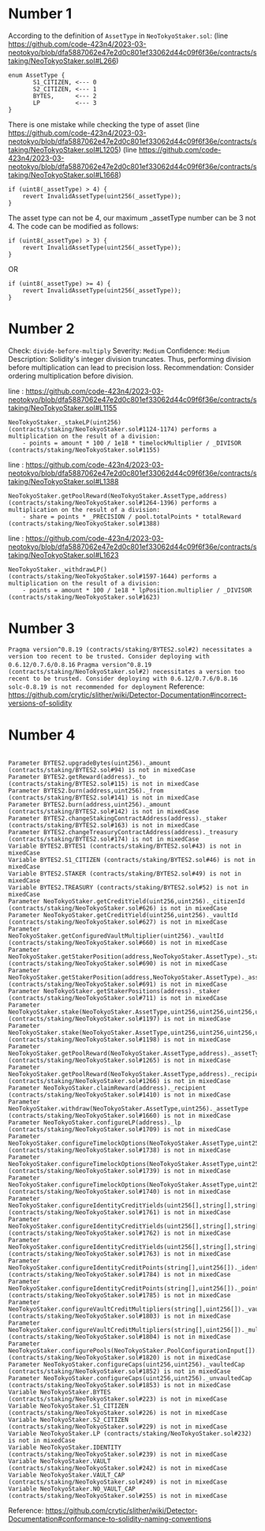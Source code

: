# Number 1
According to the definition of ```AssetType``` in ```NeoTokyoStaker.sol```:
 (line https://github.com/code-423n4/2023-03-neotokyo/blob/dfa5887062e47e2d0c801ef33062d44c09f6f36e/contracts/staking/NeoTokyoStaker.sol#L266)
```
enum AssetType {
       S1_CITIZEN, <--- 0
       S2_CITIZEN, <--- 1
       BYTES,      <--- 2
       LP          <--- 3
}
```
There is one mistake while checking the type of asset (line https://github.com/code-423n4/2023-03-neotokyo/blob/dfa5887062e47e2d0c801ef33062d44c09f6f36e/contracts/staking/NeoTokyoStaker.sol#L1205)
(line https://github.com/code-423n4/2023-03-neotokyo/blob/dfa5887062e47e2d0c801ef33062d44c09f6f36e/contracts/staking/NeoTokyoStaker.sol#L1668)
```
if (uint8(_assetType) > 4) {
	revert InvalidAssetType(uint256(_assetType));
}
```
The asset type can not be 4, our maximum _assetType number can be 3 not 4.
The code can be modified as follows:

```
if (uint8(_assetType) > 3) {
	revert InvalidAssetType(uint256(_assetType));
}
```

OR

```
if (uint8(_assetType) >= 4) {
	revert InvalidAssetType(uint256(_assetType));
}
```

# Number 2
Check: ```divide-before-multiply```
Severity: ```Medium```
Confidence: ```Medium```
Description: Solidity's integer division truncates. Thus, performing division before multiplication can lead to precision loss.
Recommendation: Consider ordering multiplication before division.

line : https://github.com/code-423n4/2023-03-neotokyo/blob/dfa5887062e47e2d0c801ef33062d44c09f6f36e/contracts/staking/NeoTokyoStaker.sol#L1155
```
NeoTokyoStaker._stakeLP(uint256) (contracts/staking/NeoTokyoStaker.sol#1124-1174) performs a multiplication on the result of a division:
	- points = amount * 100 / 1e18 * timelockMultiplier / _DIVISOR (contracts/staking/NeoTokyoStaker.sol#1155)
```

line : https://github.com/code-423n4/2023-03-neotokyo/blob/dfa5887062e47e2d0c801ef33062d44c09f6f36e/contracts/staking/NeoTokyoStaker.sol#L1388
```
NeoTokyoStaker.getPoolReward(NeoTokyoStaker.AssetType,address) (contracts/staking/NeoTokyoStaker.sol#1264-1396) performs a multiplication on the result of a division:
	- share = points * _PRECISION / pool.totalPoints * totalReward (contracts/staking/NeoTokyoStaker.sol#1388)
```

line : https://github.com/code-423n4/2023-03-neotokyo/blob/dfa5887062e47e2d0c801ef33062d44c09f6f36e/contracts/staking/NeoTokyoStaker.sol#L1623 
```
NeoTokyoStaker._withdrawLP() (contracts/staking/NeoTokyoStaker.sol#1597-1644) performs a multiplication on the result of a division:
	- points = amount * 100 / 1e18 * lpPosition.multiplier / _DIVISOR (contracts/staking/NeoTokyoStaker.sol#1623)
```
# Number 3
```Pragma version^0.8.19 (contracts/staking/BYTES2.sol#2) necessitates a version too recent to be trusted. Consider deploying with 0.6.12/0.7.6/0.8.16```
```Pragma version^0.8.19 (contracts/staking/NeoTokyoStaker.sol#2) necessitates a version too recent to be trusted. Consider deploying with 0.6.12/0.7.6/0.8.16```
```solc-0.8.19 is not recommended for deployment```
Reference: https://github.com/crytic/slither/wiki/Detector-Documentation#incorrect-versions-of-solidity

# Number 4
```

Parameter BYTES2.upgradeBytes(uint256)._amount (contracts/staking/BYTES2.sol#94) is not in mixedCase
Parameter BYTES2.getReward(address)._to (contracts/staking/BYTES2.sol#115) is not in mixedCase
Parameter BYTES2.burn(address,uint256)._from (contracts/staking/BYTES2.sol#141) is not in mixedCase
Parameter BYTES2.burn(address,uint256)._amount (contracts/staking/BYTES2.sol#142) is not in mixedCase
Parameter BYTES2.changeStakingContractAddress(address)._staker (contracts/staking/BYTES2.sol#163) is not in mixedCase
Parameter BYTES2.changeTreasuryContractAddress(address)._treasury (contracts/staking/BYTES2.sol#174) is not in mixedCase
Variable BYTES2.BYTES1 (contracts/staking/BYTES2.sol#43) is not in mixedCase
Variable BYTES2.S1_CITIZEN (contracts/staking/BYTES2.sol#46) is not in mixedCase
Variable BYTES2.STAKER (contracts/staking/BYTES2.sol#49) is not in mixedCase
Variable BYTES2.TREASURY (contracts/staking/BYTES2.sol#52) is not in mixedCase
Parameter NeoTokyoStaker.getCreditYield(uint256,uint256)._citizenId (contracts/staking/NeoTokyoStaker.sol#626) is not in mixedCase
Parameter NeoTokyoStaker.getCreditYield(uint256,uint256)._vaultId (contracts/staking/NeoTokyoStaker.sol#627) is not in mixedCase
Parameter NeoTokyoStaker.getConfiguredVaultMultiplier(uint256)._vaultId (contracts/staking/NeoTokyoStaker.sol#660) is not in mixedCase
Parameter NeoTokyoStaker.getStakerPosition(address,NeoTokyoStaker.AssetType)._staker (contracts/staking/NeoTokyoStaker.sol#690) is not in mixedCase
Parameter NeoTokyoStaker.getStakerPosition(address,NeoTokyoStaker.AssetType)._assetType (contracts/staking/NeoTokyoStaker.sol#691) is not in mixedCase
Parameter NeoTokyoStaker.getStakerPositions(address)._staker (contracts/staking/NeoTokyoStaker.sol#711) is not in mixedCase
Parameter NeoTokyoStaker.stake(NeoTokyoStaker.AssetType,uint256,uint256,uint256,uint256)._assetType (contracts/staking/NeoTokyoStaker.sol#1197) is not in mixedCase
Parameter NeoTokyoStaker.stake(NeoTokyoStaker.AssetType,uint256,uint256,uint256,uint256)._timelockId (contracts/staking/NeoTokyoStaker.sol#1198) is not in mixedCase
Parameter NeoTokyoStaker.getPoolReward(NeoTokyoStaker.AssetType,address)._assetType (contracts/staking/NeoTokyoStaker.sol#1265) is not in mixedCase
Parameter NeoTokyoStaker.getPoolReward(NeoTokyoStaker.AssetType,address)._recipient (contracts/staking/NeoTokyoStaker.sol#1266) is not in mixedCase
Parameter NeoTokyoStaker.claimReward(address)._recipient (contracts/staking/NeoTokyoStaker.sol#1410) is not in mixedCase
Parameter NeoTokyoStaker.withdraw(NeoTokyoStaker.AssetType,uint256)._assetType (contracts/staking/NeoTokyoStaker.sol#1660) is not in mixedCase
Parameter NeoTokyoStaker.configureLP(address)._lp (contracts/staking/NeoTokyoStaker.sol#1709) is not in mixedCase
Parameter NeoTokyoStaker.configureTimelockOptions(NeoTokyoStaker.AssetType,uint256[],uint256[])._assetType (contracts/staking/NeoTokyoStaker.sol#1738) is not in mixedCase
Parameter NeoTokyoStaker.configureTimelockOptions(NeoTokyoStaker.AssetType,uint256[],uint256[])._timelockIds (contracts/staking/NeoTokyoStaker.sol#1739) is not in mixedCase
Parameter NeoTokyoStaker.configureTimelockOptions(NeoTokyoStaker.AssetType,uint256[],uint256[])._encodedSettings (contracts/staking/NeoTokyoStaker.sol#1740) is not in mixedCase
Parameter NeoTokyoStaker.configureIdentityCreditYields(uint256[],string[],string[])._citizenRewardRates (contracts/staking/NeoTokyoStaker.sol#1761) is not in mixedCase
Parameter NeoTokyoStaker.configureIdentityCreditYields(uint256[],string[],string[])._vaultRewardRates (contracts/staking/NeoTokyoStaker.sol#1762) is not in mixedCase
Parameter NeoTokyoStaker.configureIdentityCreditYields(uint256[],string[],string[])._identityCreditYields (contracts/staking/NeoTokyoStaker.sol#1763) is not in mixedCase
Parameter NeoTokyoStaker.configureIdentityCreditPoints(string[],uint256[])._identityCreditYields (contracts/staking/NeoTokyoStaker.sol#1784) is not in mixedCase
Parameter NeoTokyoStaker.configureIdentityCreditPoints(string[],uint256[])._points (contracts/staking/NeoTokyoStaker.sol#1785) is not in mixedCase
Parameter NeoTokyoStaker.configureVaultCreditMultipliers(string[],uint256[])._vaultCreditMultipliers (contracts/staking/NeoTokyoStaker.sol#1803) is not in mixedCase
Parameter NeoTokyoStaker.configureVaultCreditMultipliers(string[],uint256[])._multipliers (contracts/staking/NeoTokyoStaker.sol#1804) is not in mixedCase
Parameter NeoTokyoStaker.configurePools(NeoTokyoStaker.PoolConfigurationInput[])._inputs (contracts/staking/NeoTokyoStaker.sol#1820) is not in mixedCase
Parameter NeoTokyoStaker.configureCaps(uint256,uint256)._vaultedCap (contracts/staking/NeoTokyoStaker.sol#1852) is not in mixedCase
Parameter NeoTokyoStaker.configureCaps(uint256,uint256)._unvaultedCap (contracts/staking/NeoTokyoStaker.sol#1853) is not in mixedCase
Variable NeoTokyoStaker.BYTES (contracts/staking/NeoTokyoStaker.sol#223) is not in mixedCase
Variable NeoTokyoStaker.S1_CITIZEN (contracts/staking/NeoTokyoStaker.sol#226) is not in mixedCase
Variable NeoTokyoStaker.S2_CITIZEN (contracts/staking/NeoTokyoStaker.sol#229) is not in mixedCase
Variable NeoTokyoStaker.LP (contracts/staking/NeoTokyoStaker.sol#232) is not in mixedCase
Variable NeoTokyoStaker.IDENTITY (contracts/staking/NeoTokyoStaker.sol#239) is not in mixedCase
Variable NeoTokyoStaker.VAULT (contracts/staking/NeoTokyoStaker.sol#242) is not in mixedCase
Variable NeoTokyoStaker.VAULT_CAP (contracts/staking/NeoTokyoStaker.sol#249) is not in mixedCase
Variable NeoTokyoStaker.NO_VAULT_CAP (contracts/staking/NeoTokyoStaker.sol#255) is not in mixedCase
```
Reference: https://github.com/crytic/slither/wiki/Detector-Documentation#conformance-to-solidity-naming-conventions